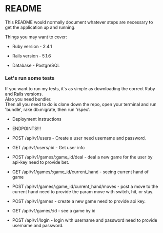 # README

This README would normally document whatever steps are necessary to get the
application up and running.

Things you may want to cover:

* Ruby version - 2.4.1
* Rails version - 5.1.6

* Database - PostgreSQL

### Let's run some tests
 If you want to run my tests, it's as simple as downloading the correct Ruby and Rails versions.  
 Also you need bundler.  
 Then all you need to do is clone down the repo, open your terminal and run 'bundle', rake db:migrate, then run 'rspec'.  

* Deployment instructions

* ENDPOINTS!!!
* POST /api/v1/users - Create a user
  need username and password.  

* GET  /api/v1/users/:id - Get user info

* POST /api/v1/games/:game_id/deal - deal a new game for the user by api-key
 need to provide bet.  

* GET  /api/v1/games/:game_id/current_hand - seeing current hand of game

* POST /api/v1/games/:game_id/current_hand/moves - post a move to the current hand
 need to provide the param move with switch, hit, or stay.  

* POST /api/v1/games - create a new game
 need to provide api key.  

* GET  /api/v1/games/:id - see a game by id

* POST /api/v1/login - login with username and password
 need to provide username and password.  
